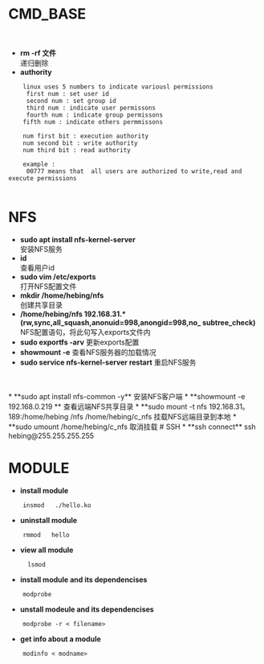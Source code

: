 # CMD_BASE
<br>

* **rm -rf  文件**  
    递归删除
* **authority**
```
    linux uses 5 numbers to indicate variousl permissions 
     first num : set user id
     second num : set group id
     third num : indicate user permissons
     fourth num : indicate group permissons
    fifth num : indicate others permmissons

    num first bit : execution authority
    num second bit : write authority
    num third bit : read authority

    example :
     00777 means that  all users are authorized to write,read and execute permissions
      

```
# NFS  

*   **sudo apt install nfs-kernel-server**  
    安装NFS服务
*   **id**  
    查看用户id
* **sudo vim /etc/exports**  
    打开NFS配置文件
*   **mkdir  /home/hebing/nfs**  
    创建共享目录
*   **/home/hebing/nfs 192.168.31.*(rw,sync,all_squash,anonuid=998,anongid=998,no_
subtree_check)**
    NFS配置语句，将此句写入exports文件内
*   **sudo exportfs -arv**
    更新exports配置
*   **showmount -e** 
    查看NFS服务器的加载情况  
* **sudo service nfs-kernel-server restart**
    重启NFS服务
<br>  
<br>    
*  **sudo apt install nfs-common -y**  
    安装NFS客户端
*   **showmount -e 192.168.0.219  **  
    查看远端NFS共享目录  
*   **sudo mount -t nfs 192.168.31。189:/home/hebing /nfs   /home/hebing/c_nfs  
        挂载NFS远端目录到本地 
*   **sudo umount /home/hebing/c_nfs  
        取消挂载
# SSH
* **ssh connect**  
    ssh hebing@255.255.255.255  

# MODULE
* **install module** 
```
    insmod   ./hello.ko
```
* **uninstall module**
```
    rmmod   hello
```
* **view all module**
  ```
    lsmod
  ```
* **install module and its dependencises**
```
    modprobe
```  
* **unstall modeule and its dependencises**
```
    modprobe -r < filename>
```
* **get info about  a module**
```
    modinfo < modname>
```
